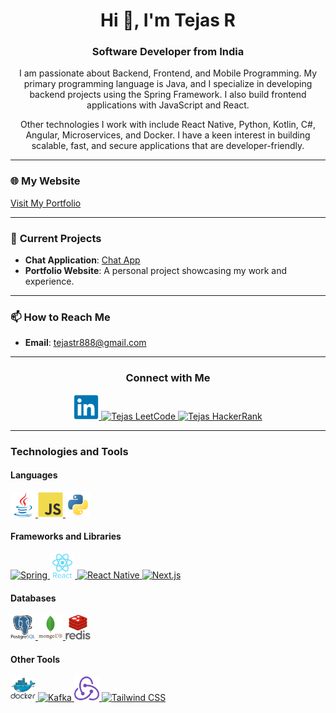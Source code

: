 <h1 align="center">Hi 👋, I'm Tejas R</h1>
<h3 align="center">Software Developer from India</h3>

<p align="center">
I am passionate about Backend, Frontend, and Mobile Programming.  
My primary programming language is Java, and I specialize in developing backend projects using the Spring Framework.  
I also build frontend applications with JavaScript and React.  
</p>

<p align="center">
Other technologies I work with include React Native, Python, Kotlin, C#, Angular, Microservices, and Docker.  
I have a keen interest in building scalable, fast, and secure applications that are developer-friendly.  
</p>

---

### 🌐 **My Website**  
[Visit My Portfolio](https://tejastr888.github.io/portfolio/)

---

### 🌱 **Current Projects**  
- **Chat Application**: [Chat App](http://chat-app-tr.onrender.com/)  
- **Portfolio Website**: A personal project showcasing my work and experience.  

---

### 📫 **How to Reach Me**  
- **Email**: tejastr888@gmail.com  

---

<h3 align="center">Connect with Me</h3>
<p align="center">
<a href="https://www.linkedin.com/in/tejastr888/" target="blank">
  <img src="https://raw.githubusercontent.com/devicons/devicon/master/icons/linkedin/linkedin-original.svg" alt="Tejas R LinkedIn" height="40" width="40" />
</a>
<a href="https://leetcode.com/tejasacharya078/" target="blank">
  <img src="https://upload.wikimedia.org/wikipedia/commons/1/19/LeetCode_logo_black.png" alt="Tejas LeetCode" height="40" width="40" />
</a>
<a href="https://www.hackerrank.com/tejastr888" target="blank">
  <img src="https://raw.githubusercontent.com/devicons/devicon/master/icons/hackerrank.svg" alt="Tejas HackerRank" height="40" width="40" />
</a>
</p>

---

<h3 align="left">Technologies and Tools</h3>

<h4>Languages</h4>
<p align="left">
  <a href="https://www.java.com" target="_blank" rel="noreferrer">
    <img src="https://raw.githubusercontent.com/devicons/devicon/master/icons/java/java-original.svg" alt="Java" width="40" height="40" />
  </a>
  <a href="https://developer.mozilla.org/en-US/docs/Web/JavaScript" target="_blank" rel="noreferrer">
    <img src="https://raw.githubusercontent.com/devicons/devicon/master/icons/javascript/javascript-original.svg" alt="JavaScript" width="40" height="40" />
  </a>
  <a href="https://www.python.org/" target="_blank" rel="noreferrer">
    <img src="https://raw.githubusercontent.com/devicons/devicon/master/icons/python/python-original.svg" alt="Python" width="40" height="40" />
  </a>
</p>

<h4>Frameworks and Libraries</h4>
<p align="left">
  <a href="https://spring.io/" target="_blank" rel="noreferrer">
    <img src="https://www.vectorlogo.zone/logos/springio/springio-icon.svg" alt="Spring" width="40" height="40" />
  </a>
  <a href="https://reactjs.org/" target="_blank" rel="noreferrer">
    <img src="https://raw.githubusercontent.com/devicons/devicon/master/icons/react/react-original-wordmark.svg" alt="React" width="40" height="40" />
  </a>
  <a href="https://reactnative.dev/" target="_blank" rel="noreferrer">
    <img src="https://reactnative.dev/img/header_logo.svg" alt="React Native" width="40" height="40" />
  </a>
  <a href="https://nextjs.org/" target="_blank" rel="noreferrer">
    <img src="https://cdn.worldvectorlogo.com/logos/nextjs-2.svg" alt="Next.js" width="40" height="40" />
  </a>
</p>

<h4>Databases</h4>
<p align="left">
  <a href="https://www.postgresql.org" target="_blank" rel="noreferrer">
    <img src="https://raw.githubusercontent.com/devicons/devicon/master/icons/postgresql/postgresql-original-wordmark.svg" alt="PostgreSQL" width="40" height="40" />
  </a>
  <a href="https://www.mongodb.com/" target="_blank" rel="noreferrer">
    <img src="https://raw.githubusercontent.com/devicons/devicon/master/icons/mongodb/mongodb-original-wordmark.svg" alt="MongoDB" width="40" height="40" />
  </a>
  <a href="https://redis.io" target="_blank" rel="noreferrer">
    <img src="https://raw.githubusercontent.com/devicons/devicon/master/icons/redis/redis-original-wordmark.svg" alt="Redis" width="40" height="40" />
  </a>
</p>

<h4>Other Tools</h4>
<p align="left">
  <a href="https://www.docker.com/" target="_blank" rel="noreferrer">
    <img src="https://raw.githubusercontent.com/devicons/devicon/master/icons/docker/docker-original-wordmark.svg" alt="Docker" width="40" height="40" />
  </a>
  <a href="https://kafka.apache.org/" target="_blank" rel="noreferrer">
    <img src="https://www.vectorlogo.zone/logos/apache_kafka/apache_kafka-icon.svg" alt="Kafka" width="40" height="40" />
  </a>
  <a href="https://redux.js.org" target="_blank" rel="noreferrer">
    <img src="https://raw.githubusercontent.com/devicons/devicon/master/icons/redux/redux-original.svg" alt="Redux" width="40" height="40" />
  </a>
  <a href="https://tailwindcss.com/" target="_blank" rel="noreferrer">
    <img src="https://www.vectorlogo.zone/logos/tailwindcss/tailwindcss-icon.svg" alt="Tailwind CSS" width="40" height="40" />
  </a>
</p>
